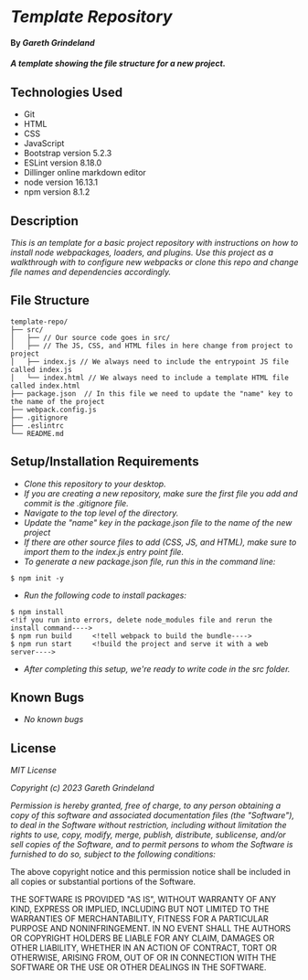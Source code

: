 # _Template Repository_

#### By _**Gareth Grindeland**_

#### _A template showing the file structure for a new project._

## Technologies Used

* Git
* HTML
* CSS
* JavaScript
* Bootstrap version 5.2.3
* ESLint version 8.18.0
* Dillinger online markdown editor
* node version 16.13.1
* npm version 8.1.2

## Description

_This is an template for a basic project repository with instructions on how to install node webpackages, loaders, and plugins. Use this project as a walkthrough with to configure new webpacks or clone this repo and change file names and dependencies accordingly._
## File Structure
```
template-repo/
├── src/
│   ├── // Our source code goes in src/
│   ├── // The JS, CSS, and HTML files in here change from project to project
│   ├── index.js // We always need to include the entrypoint JS file called index.js
│   └── index.html // We always need to include a template HTML file called index.html
├── package.json  // In this file we need to update the "name" key to the name of the project
├── webpack.config.js
├── .gitignore
├── .eslintrc
└── README.md
```


## Setup/Installation Requirements

* _Clone this repository to your desktop._
* _If you are creating a new repository, make sure the first file you add and commit is the .gitignore file._
* _Navigate to the top level of the directory._
* _Update the "name" key in the package.json file to the name of the new project_
* _If there are other source files to add (CSS, JS, and HTML), make sure to import them to the index.js entry point file._
* _To generate a new package.json file, run this in the command line:_
```
$ npm init -y
```
* _Run the following code to install packages:_
```
$ npm install
<!if you run into errors, delete node_modules file and rerun the install command---->
$ npm run build     <!tell webpack to build the bundle---->
$ npm run start     <!build the project and serve it with a web server---->
```
* _After completing this setup, we're ready to write code in the src folder._



## Known Bugs

* _No known bugs_

## License

_MIT License_

_Copyright (c) 2023 Gareth Grindeland_

_Permission is hereby granted, free of charge, to any person obtaining a copy
of this software and associated documentation files (the "Software"), to deal
in the Software without restriction, including without limitation the rights
to use, copy, modify, merge, publish, distribute, sublicense, and/or sell
copies of the Software, and to permit persons to whom the Software is
furnished to do so, subject to the following conditions:_

The above copyright notice and this permission notice shall be included in all
copies or substantial portions of the Software.

THE SOFTWARE IS PROVIDED "AS IS", WITHOUT WARRANTY OF ANY KIND, EXPRESS OR
IMPLIED, INCLUDING BUT NOT LIMITED TO THE WARRANTIES OF MERCHANTABILITY,
FITNESS FOR A PARTICULAR PURPOSE AND NONINFRINGEMENT. IN NO EVENT SHALL THE
AUTHORS OR COPYRIGHT HOLDERS BE LIABLE FOR ANY CLAIM, DAMAGES OR OTHER
LIABILITY, WHETHER IN AN ACTION OF CONTRACT, TORT OR OTHERWISE, ARISING FROM,
OUT OF OR IN CONNECTION WITH THE SOFTWARE OR THE USE OR OTHER DEALINGS IN THE
SOFTWARE.

